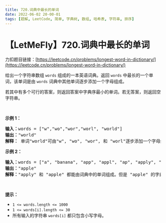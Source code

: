 ```yaml
---
title: 720.词典中最长的单词
date: 2022-06-02 20-00-01
tags: [题解, LeetCode, 简单, 字典树, 数组, 哈希表, 字符串, 排序]
---
```


# 【LetMeFly】720.词典中最长的单词

力扣题目链接：[https://leetcode.cn/problems/longest-word-in-dictionary/](https://leetcode.cn/problems/longest-word-in-dictionary/)

<p>给出一个字符串数组&nbsp;<code>words</code> 组成的一本英语词典。返回&nbsp;<code>words</code> 中最长的一个单词，该单词是由&nbsp;<code>words</code>&nbsp;词典中其他单词逐步添加一个字母组成。</p>

<p>若其中有多个可行的答案，则返回答案中字典序最小的单词。若无答案，则返回空字符串。</p>

<p>&nbsp;</p>

<p><strong>示例 1：</strong></p>

<pre>
<strong>输入：</strong>words = ["w","wo","wor","worl", "world"]
<strong>输出：</strong>"world"
<strong>解释：</strong> 单词"world"可由"w", "wo", "wor", 和 "worl"逐步添加一个字母组成。
</pre>

<p><strong>示例 2：</strong></p>

<pre>
<strong>输入：</strong>words = ["a", "banana", "app", "appl", "ap", "apply", "apple"]
<strong>输出：</strong>"apple"
<strong>解释：</strong>"apply" 和 "apple" 都能由词典中的单词组成。但是 "apple" 的字典序小于 "apply" 
</pre>

<p>&nbsp;</p>

<p><strong>提示：</strong></p>

<ul>
	<li><code>1 &lt;= words.length &lt;= 1000</code></li>
	<li><code>1 &lt;= words[i].length &lt;= 30</code></li>
	<li>所有输入的字符串&nbsp;<code>words[i]</code>&nbsp;都只包含小写字母。</li>
</ul>


    
